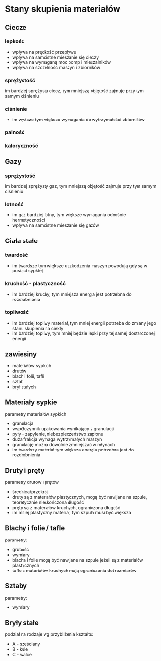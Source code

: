 # Stany skupienia materiałów


## Ciecze

### lepkość
* wpływa na prędkość przepływu
* wpływa na samoistne mieszanie się cieczy
* wpływa na wymaganą moc pomp i mieszalników
* wpływa na szczelność maszyn i zbiorników

### sprężystość
im bardziej sprężysta ciecz, tym mniejszą objętość zajmuje przy tym samym ciśnieniu

### ciśnienie
* im wyższe tym większe wymagania do wytrzymałości zbiorników

### palność

### kaloryczność

## Gazy

### sprężystość
im bardziej sprężysty gaz, tym mniejszą objętość zajmuje przy tym samym ciśnieniu

### lotność
* im gaz bardziej lotny, tym większe wymagania odnośnie hermetyczności
* wpływa na samoistne mieszanie się gazów

## Ciała stałe

### twardość
* im twardsze tym większe uszkodzenia maszyn powodują gdy są w postaci sypkiej

### kruchość - plastyczność
* im bardziej kruchy, tym mniejsza energia jest potrzebna do rozdrabniania

### topliwość
* im bardziej topliwy materiał, tym mniej energii potrzeba do zmiany jego stanu skupienia na ciekły
* im bardziej topliwy, tym mniej będzie lepki przy tej samej dostarczonej energii

## zawiesiny
 
* materiałów sypkich
* drutów
* blach i folii, tafli
* sztab
* brył stałych

## Materiały sypkie

parametry materiałów sypkich
* granulacja
* współczynnik upakowania wynikający z granulacji
* pyły - zapylenie, niebezpieczeństwo zapłonu
* duża frakcja wymaga wytrzymałych maszyn
* granulację można dowolnie zmniejszać w młynach
* im twardszy materiał tym większa energia potrzebna jest do rozdrobnienia


## Druty i pręty

parametry drutów i prętów
* średnica/przekrój
* druty są z materiałów plastycznych, mogą być nawijane na szpule, teoretycznie nieskończona długość
* pręty są z materiałów kruchych, ograniczona długość
* im mniej plastyczny materiał, tym szpula musi być większa

## Blachy i folie / tafle

parametry:
* grubość
* wymiary
* blacha i folie mogą być nawijane na szpule jeżeli są z materiałów plastycznych
* tafle z materiałów kruchych mają ograniczenia dot rozmiarów


## Sztaby

parametry:
* wymiary

## Bryły stałe

podział na rodzaje wg przybliżenia kształtu:
- A - sześciany
- B - kule
- C - walce
